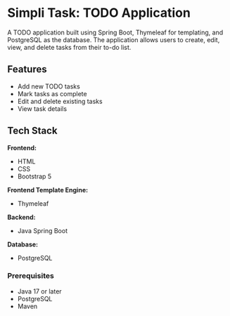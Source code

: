 # Simpli Task: TODO Application

A TODO application built using Spring Boot, Thymeleaf for templating, and PostgreSQL as the database. The application allows users to create, edit, view, and delete tasks from their to-do list.

## Features

- Add new TODO tasks
- Mark tasks as complete
- Edit and delete existing tasks
- View task details

## Tech Stack

**Frontend:**
- HTML
- CSS
- Bootstrap 5

**Frontend Template Engine:**
- Thymeleaf

**Backend:**
- Java Spring Boot

**Database:**
- PostgreSQL

### Prerequisites

- Java 17 or later
- PostgreSQL
- Maven